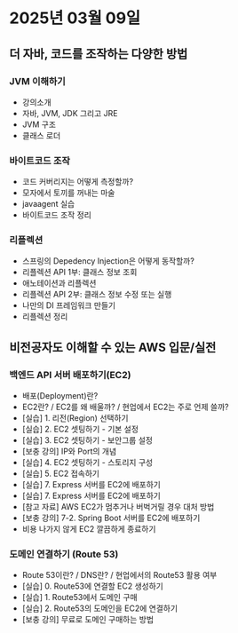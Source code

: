 # 2025년 03월 09일

## 더 자바, 코드를 조작하는 다양한 방법

### JVM 이해하기

- 강의소개
- 자바, JVM, JDK 그리고 JRE
- JVM 구조
- 클래스 로더

### 바이트코드 조작

- 코드 커버리지는 어떻게 측정할까?
- 모자에서 토끼를 꺼내는 마술
- javaagent 실습
- 바이트코드 조작 정리

### 리플렉션

- 스프링의 Depedency Injection은 어떻게 동작할까?
- 리플렉션 API 1부: 클래스 정보 조회
- 애노테이션과 리플렉션
- 리플렉션 API 2부: 클래스 정보 수정 또는 실행
- 나만의 DI 프레임워크 만들기
- 리플렉션 정리

## 비전공자도 이해할 수 있는 AWS 입문/실전

### 백엔드 API 서버 배포하기(EC2)

- 배포(Deployment)란?
- EC2란? / EC2를 왜 배울까? / 현업에서 EC2는 주로 언제 쓸까?
- [실습] 1. 리전(Region) 선택하기
- [실습] 2. EC2 셋팅하기 - 기본 설정
- [실습] 3. EC2 셋팅하기 - 보안그룹 설정
- [보충 강의] IP와 Port의 개념
- [실습] 4. EC2 셋팅하기 - 스토리지 구성
- [실습] 5. EC2 접속하기
- [실습] 7. Express 서버를 EC2에 배포하기
- [실습] 7. Express 서버를 EC2에 배포하기
- [참고 자료] AWS EC2가 멈추거나 버벅거릴 경우 대처 방법
- [보충 강의] 7-2. Spring Boot 서버를 EC2에 배포하기
- 비용 나가지 않게 EC2 깔끔하게 종료하기

### 도메인 연결하기 (Route 53)

- Route 53이란? / DNS란? / 현업에서의 Route53 활용 여부
- [실습] 0. Route53에 연결할 EC2 생성하기
- [실습] 1. Route53에서 도메인 구매
- [실습] 2. Route53의 도메인을 EC2에 연결하기
- [보충 강의] 무료로 도메인 구매하는 방법
